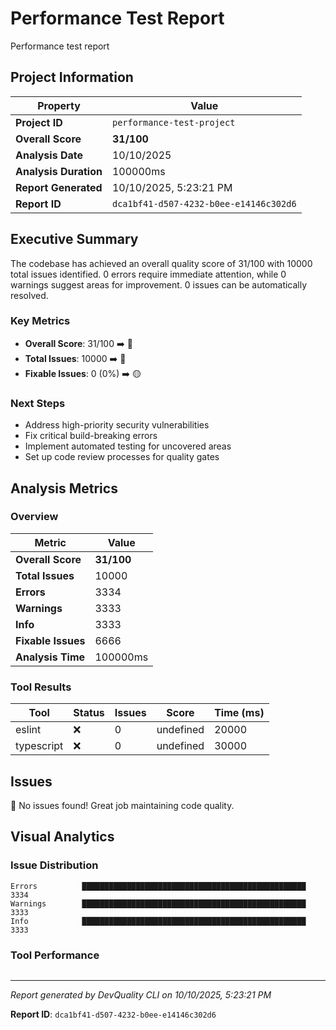 # Performance Test Report

Performance test report

## Project Information

| Property | Value |
|----------|-------|
| **Project ID** | `performance-test-project` |
| **Overall Score** | **31/100** |
| **Analysis Date** | 10/10/2025 |
| **Analysis Duration** | 100000ms |
| **Report Generated** | 10/10/2025, 5:23:21 PM |
| **Report ID** | `dca1bf41-d507-4232-b0ee-e14146c302d6` |

## Executive Summary

The codebase has achieved an overall quality score of 31/100 with 10000 total issues identified. 0 errors require immediate attention, while 0 warnings suggest areas for improvement. 0 issues can be automatically resolved.

### Key Metrics

- **Overall Score**: 31/100 ➡️ 🔴
- **Total Issues**: 10000 ➡️ 🔴
- **Fixable Issues**: 0 (0%) ➡️ 🟡

### Next Steps

- Address high\-priority security vulnerabilities
- Fix critical build\-breaking errors
- Implement automated testing for uncovered areas
- Set up code review processes for quality gates

## Analysis Metrics

### Overview

| Metric | Value |
|--------|-------|
| **Overall Score** | **31/100** |
| **Total Issues** | 10000 |
| **Errors** | 3334 |
| **Warnings** | 3333 |
| **Info** | 3333 |
| **Fixable Issues** | 6666 |
| **Analysis Time** | 100000ms |

### Tool Results

| Tool | Status | Issues | Score | Time (ms) |
|------|--------|--------|-------|-----------|
| eslint | ❌ | 0 | undefined | 20000 |
| typescript | ❌ | 0 | undefined | 30000 |

## Issues

🎉 No issues found! Great job maintaining code quality.

## Visual Analytics

### Issue Distribution

```
Errors          ██████████████████████████████████████████████████ 3334
Warnings        ██████████████████████████████████████████████████ 3333
Info            ██████████████████████████████████████████████████ 3333
```

### Tool Performance

```

```

---

*Report generated by DevQuality CLI on 10/10/2025, 5:23:21 PM*

**Report ID**: `dca1bf41-d507-4232-b0ee-e14146c302d6`
